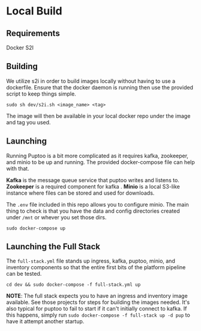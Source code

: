 # Local Build

## Requirements

Docker
S2I

## Building

We utilize s2i in order to build images locally without having to use a dockerfile.
Ensure that the docker daemon is running then use the provided script to keep things simple.

`sudo sh dev/s2i.sh <image_name> <tag>`

The image will then be available in your local docker repo under the image and tag you used.

## Launching

Running Puptoo is a bit more complicated as it requires kafka, zookeeper, and minio to be up and running. The provided docker-compose file can help with that.

**Kafka** is the message queue service that puptoo writes and listens to.  
**Zookeeper** is a required component for kafka  .
**Minio** is a local S3-like instance where files can be stored and used for downloads.

The `.env` file included in this repo allows you to configure minio. The main thing to check is that you have the data and config directories created under `/mnt` or whever you set those dirs.

`sudo docker-compose up`

## Launching the Full Stack

The `full-stack.yml` file stands up ingress, kafka, puptoo, minio, and inventory components so that the entire first bits of the platform pipeline can be tested. 

    cd dev && sudo docker-compose -f full-stack.yml up 

**NOTE**: The full stack expects you to have an ingress and inventory image available. See those projects for steps for building the images needed. It's also typical for puptoo to fail to start if it can't initially connect to kafka. If this happens, simply run `sudo docker-compose -f full-stack up -d pup` to have it attempt another startup.